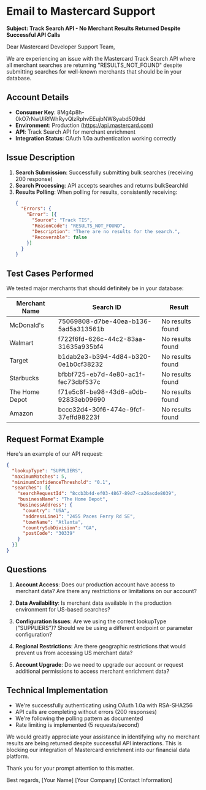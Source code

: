 # Email to Mastercard Support

**Subject: Track Search API - No Merchant Results Returned Despite Successful API Calls**

Dear Mastercard Developer Support Team,

We are experiencing an issue with the Mastercard Track Search API where all merchant searches are returning "RESULTS_NOT_FOUND" despite submitting searches for well-known merchants that should be in your database.

## Account Details
- **Consumer Key**: 8Mg4p8h-0kO7rNwUlRfWhRyvQlzRphvEEujbNW8yabd509dd
- **Environment**: Production (https://api.mastercard.com)
- **API**: Track Search API for merchant enrichment
- **Integration Status**: OAuth 1.0a authentication working correctly

## Issue Description

1. **Search Submission**: Successfully submitting bulk searches (receiving 200 response)
2. **Search Processing**: API accepts searches and returns bulkSearchId
3. **Results Polling**: When polling for results, consistently receiving:
   ```json
   {
     "Errors": {
       "Error": [{
         "Source": "Track TIS",
         "ReasonCode": "RESULTS_NOT_FOUND",
         "Description": "There are no results for the search.",
         "Recoverable": false
       }]
     }
   }
   ```

## Test Cases Performed

We tested major merchants that should definitely be in your database:

| Merchant Name | Search ID | Result |
|--------------|-----------|---------|
| McDonald's | 75069808-d7be-40ea-b136-5ad5a313561b | No results found |
| Walmart | f722f6fd-626c-44c2-83aa-31635a935bf4 | No results found |
| Target | b1dab2e3-b394-4d84-b320-0e1b0cf38232 | No results found |
| Starbucks | bfbbf725-eb7d-4e80-ac1f-fec73dbf537c | No results found |
| The Home Depot | f71e5c8f-be98-43d6-a0db-92833eb09690 | No results found |
| Amazon | bccc32d4-30f6-474e-9fcf-37effd98223f | No results found |

## Request Format Example

Here's an example of our API request:
```json
{
  "lookupType": "SUPPLIERS",
  "maximumMatches": 5,
  "minimumConfidenceThreshold": "0.1",
  "searches": [{
    "searchRequestId": "8ccb3b4d-ef03-4867-89d7-ca26acde8039",
    "businessName": "The Home Depot",
    "businessAddress": {
      "country": "USA",
      "addressLine1": "2455 Paces Ferry Rd SE",
      "townName": "Atlanta",
      "countrySubDivision": "GA",
      "postCode": "30339"
    }
  }]
}
```

## Questions

1. **Account Access**: Does our production account have access to merchant data? Are there any restrictions or limitations on our account?

2. **Data Availability**: Is merchant data available in the production environment for US-based searches?

3. **Configuration Issues**: Are we using the correct lookupType ("SUPPLIERS")? Should we be using a different endpoint or parameter configuration?

4. **Regional Restrictions**: Are there geographic restrictions that would prevent us from accessing US merchant data?

5. **Account Upgrade**: Do we need to upgrade our account or request additional permissions to access merchant enrichment data?

## Technical Implementation

- We're successfully authenticating using OAuth 1.0a with RSA-SHA256
- API calls are completing without errors (200 responses)
- We're following the polling pattern as documented
- Rate limiting is implemented (5 requests/second)

We would greatly appreciate your assistance in identifying why no merchant results are being returned despite successful API interactions. This is blocking our integration of Mastercard enrichment into our financial data platform.

Thank you for your prompt attention to this matter.

Best regards,
[Your Name]
[Your Company]
[Contact Information]